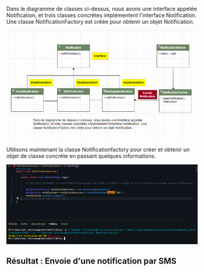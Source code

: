 Dans le diagramme de classes ci-dessus, nous avons une interface appelée Notification, et trois classes concrètes implémentent l'interface Notification. Une classe NotificationFactory est créée pour obtenir un objet Notification.

![Screenshot](Diagramme.PNG)

Utilisons maintenant la classe Notificationfactory pour créer et obtenir un objet de classe concrète en passant quelques informations. 

![Screenshot](resultat.PNG)
## Résultat : Envoie d'une notification par SMS
